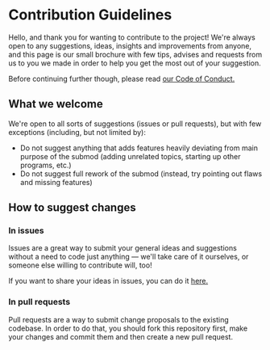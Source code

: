 # Contribution Guidelines

Hello, and thank you for wanting to contribute to the project! We're always open
to any suggestions, ideas, insights and improvements from anyone, and this page
is our small brochure with few tips, advises and requests from us to you we made
in order to help you get the most out of your suggestion.

Before continuing further though, please read [our Code of Conduct.][2]

## What we welcome

We're open to all sorts of suggestions (issues or pull requests), but with few
exceptions (including, but not limited by):
* Do not suggest anything that adds features heavily deviating from main purpose
  of the submod (adding unrelated topics, starting up other programs, etc.)
* Do not suggest full rework of the submod (instead, try pointing out flaws
  and missing features)

## How to suggest changes

### In issues

Issues are a great way to submit your general ideas and suggestions without a
need to code just anything &mdash; we'll take care of it ourselves, or someone
else willing to contribute will, too!

If you want to share your ideas in issues, you can do it [here.][1]

### In pull requests

Pull requests are a way to submit change proposals to the existing codebase. In
order to do that, you should fork this repository first, make your changes and
commit them and then create a new pull request.


[1]: https://github.com/Friends-of-Monika/mas-autostart/issues/new?assignees=&labels=enhancement&template=suggestion.yml&title=Suggestion%3A+
[2]: https://github.com/Friends-of-Monika/mas-autostart/blob/master/code_of_conduct.md